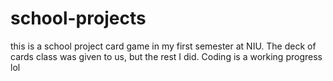 # school-projects
this is a school project card game in my first semester at NIU. The deck of cards class was given to us, but the rest I did. Coding is a working progress lol
